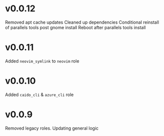 # v0.0.12

Removed apt cache updates
Cleaned up dependencies
Conditional reinstall of parallels tools post gnome install
Reboot after parallels tools install

# v0.0.11

Added `neovim_symlink` to `neovim` role

# v0.0.10

Added `caido_cli` & `azure_cli` role

# v0.0.9

Removed legacy roles. Updating general logic
